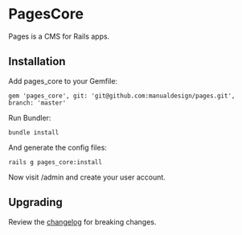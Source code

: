 # PagesCore

Pages is a CMS for Rails apps.

## Installation

Add pages_core to your Gemfile:

    gem 'pages_core', git: 'git@github.com:manualdesign/pages.git', branch: 'master'

Run Bundler:

    bundle install

And generate the config files:

    rails g pages_core:install

Now visit /admin and create your user account.

## Upgrading

Review the [changelog](CHANGELOG.md) for breaking changes.
